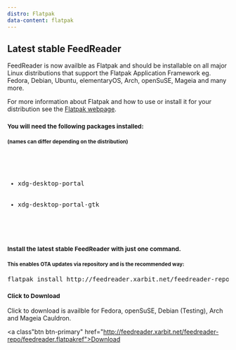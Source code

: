 ```yaml
---
distro: Flatpak
data-content: flatpak
---
```



<h2>Latest stable FeedReader</h2>

FeedReader is now availble as Flatpak and should be installable on all major Linux distributions that support the Flatpak Application Framework eg. Fedora, Debian, Ubuntu, elementaryOS, Arch, openSuSE, Mageia and many more. 

For more information about Flatpak and how to use or install it for your distribution see the [Flatpak webpage](http://flatpak.org).

<h3><small>You will need the following packages installed:</small></h3>
<h4><small>(names can differ depending on the distribution)</small></h4>

<pre>
	<ul>
	<li>xdg-desktop-portal</li>
	<li>xdg-desktop-portal-gtk</li>
	</ul>
</pre>

<h3><small>Install the latest stable FeedReader with just one command.</small></h3>
<h4><small>This enables OTA updates via repository and is the recommended way:</small></h3>

<pre>
flatpak install http://feedreader.xarbit.net/feedreader-repo/feedreader.flatpakref
</pre>


<h3><small>Click to Download</small></h3>

Click to download is availble for Fedora, openSuSE, Debian (Testing), Arch and Mageia Cauldron.

<a class"btn btn-primary" href="http://feedreader.xarbit.net/feedreader-repo/feedreader.flatpakref">Download</a>



